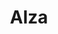 ---
title: Alza
description: Shop computer hardware, digital cameras & more with Bitcoin.
homepage: https://www.alza.co.uk/
altFor: ['newegg', 'scan-uk', 'overclockers-uk']
---